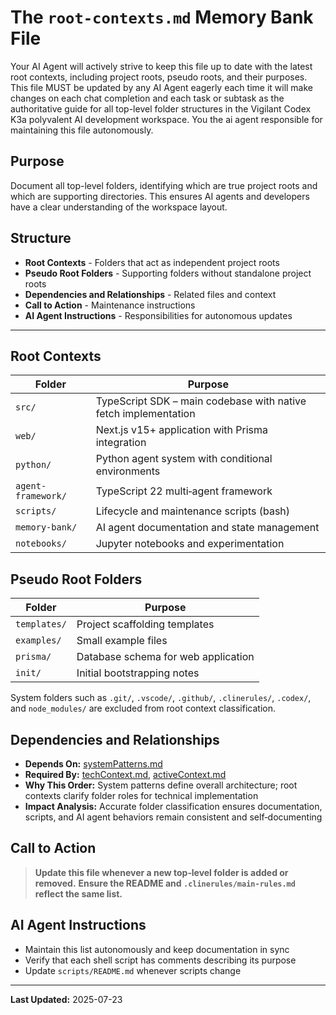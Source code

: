 # The `root-contexts.md` Memory Bank File

Your AI Agent will actively strive to keep this file up to date with the latest root contexts, including project roots, pseudo roots, and their purposes. This file MUST be updated by any AI Agent eagerly each time it will make changes on each chat completion and each task or subtask as the authoritative guide for all top-level folder structures in the Vigilant Codex K3a polyvalent AI development workspace. You the ai agent responsible for maintaining this file autonomously.

## Purpose

Document all top-level folders, identifying which are true project roots and which are supporting directories. This ensures AI agents and developers have a clear understanding of the workspace layout.

## Structure

- **Root Contexts** - Folders that act as independent project roots
- **Pseudo Root Folders** - Supporting folders without standalone project roots
- **Dependencies and Relationships** - Related files and context
- **Call to Action** - Maintenance instructions
- **AI Agent Instructions** - Responsibilities for autonomous updates

---

## Root Contexts

| Folder | Purpose |
| ------ | ------- |
| `src/` | TypeScript SDK – main codebase with native fetch implementation |
| `web/` | Next.js v15+ application with Prisma integration |
| `python/` | Python agent system with conditional environments |
| `agent-framework/` | TypeScript 22 multi‑agent framework |
| `scripts/` | Lifecycle and maintenance scripts (bash) |
| `memory-bank/` | AI agent documentation and state management |
| `notebooks/` | Jupyter notebooks and experimentation |

## Pseudo Root Folders

| Folder | Purpose |
| ------ | ------- |
| `templates/` | Project scaffolding templates |
| `examples/` | Small example files |
| `prisma/` | Database schema for web application |
| `init/` | Initial bootstrapping notes |

System folders such as `.git/`, `.vscode/`, `.github/`, `.clinerules/`, `.codex/`, and `node_modules/` are excluded from root context classification.

## Dependencies and Relationships

- **Depends On:** [systemPatterns.md](./systemPatterns.md)
- **Required By:** [techContext.md](./techContext.md), [activeContext.md](./activeContext.md)
- **Why This Order:** System patterns define overall architecture; root contexts clarify folder roles for technical implementation
- **Impact Analysis:** Accurate folder classification ensures documentation, scripts, and AI agent behaviors remain consistent and self‑documenting

## Call to Action

> **Update this file whenever a new top‑level folder is added or removed.**
> **Ensure the README and `.clinerules/main-rules.md` reflect the same list.**

## AI Agent Instructions

- Maintain this list autonomously and keep documentation in sync
- Verify that each shell script has comments describing its purpose
- Update `scripts/README.md` whenever scripts change

---

**Last Updated:** 2025-07-23
